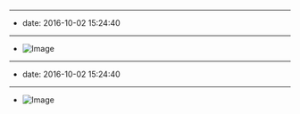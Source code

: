 - --
- date: 2016-10-02 15:24:40
- --
- ![Image](/_image/2016-10-02/6336765019162021145.jpg)
- --
- date: 2016-10-02 15:24:40
- --
- ![Image](/_image/2016-10-02/6336765023456988442.jpg)
